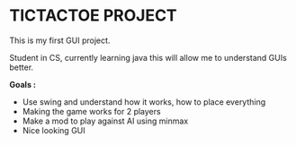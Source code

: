 # TICTACTOE PROJECT

This is my first GUI project.

Student in CS, currently learning java this will allow me to understand GUIs better.

**Goals :**

* Use swing and understand how it works, how to place everything
* Making the game works for 2 players
* Make a mod to play against AI using minmax
* Nice looking GUI
